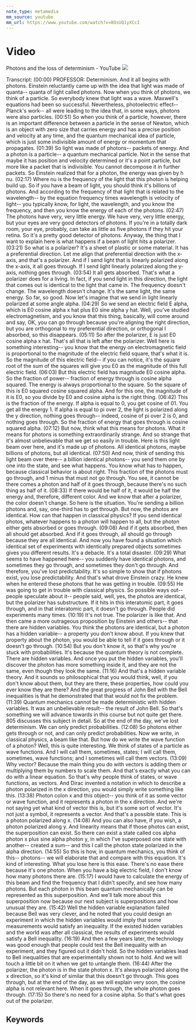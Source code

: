 ```yaml
---
note_type: metamedia
mm_source: youtube
mm_url: https://www.youtube.com/watch?v=8OsUQ1yXCcI
---
```


# Video

Photons and the loss of determinism - YouTube
![](https://www.youtube.com/watch?v=8OsUQ1yXCcI)

Transcript:
(00:00) PROFESSOR: Determinism. And it all begins with photons. Einstein reluctantly came up with the idea that light was made of quanta-- quanta of light called photons. Now when you think of photons, we think of a particle. So everybody knew that light was a wave. Maxwell's equations had been so successful. Nevertheless, photoelectric effect-- Planck's work-- all were leading to the idea that, in some ways, photons were also particles.
(00:51) So when you think of a particle, however, there is an important difference between a particle in the sense of Newton, which is an object with zero size that carries energy and has a precise position and velocity at any time, and the quantum mechanical idea of particle, which is just some indivisible amount of energy or momentum that propagates.
(01:39) So light was made of photons-- packets of energy. And a photon is a particle-- a quantum mechanical particle. Not in the sense that maybe it has position and velocity determined or it's a point particle, but more like a packet that is indivisible. You cannot decompose it in further packets. So Einstein realized that for a photon, the energy was given by h nu.
(02:17) Where nu is the frequency of the light that this photon is helping build up. So if you have a beam of light, you should think it's billions of photons. And according to the frequency of that light that is related to the wavelength-- by the equation frequency times wavelength is velocity of light-- you typically know, for light, the wavelength, and you know the frequency, and then you know the energy of each of the photons.
(02:47) The photons have very, very little energy. We have very, very little energy, but your eyes are very good detectors of photons. If you're in a totally dark room, your eye, probably, can take as little as five photons if they hit your retina. So it's a pretty good detector of photons. Anyway, the thing that I want to explain here is what happens if a beam of light hits a polarizer.
(03:21) So what is a polarizer? It's a sheet of plastic or some material. It has a preferential direction. Let me align that preferential direction with the x-axis, and that's a polarizer. And if I send light that is linearly polarized along the x-axis, it all goes through. If I send light linearly polarized along the y-axis, nothing goes through.
(03:54) It all gets absorbed. That's what a polarizer does for a living. In fact, if you send light in this direction, the light that comes out is identical to the light that came in. The frequency doesn't change. The wavelength doesn't change. It's the same light, the same energy. So far, so good. Now let's imagine that we send in light linearly polarized at some angle alpha.
(04:29) So we send an electric field E alpha, which is E0 cosine alpha x hat plus E0 sine alpha y hat. Well, you've studied electromagnetism, and you know that this thing, basically, will come around and say, OK, you can go through because you're aligning the right direction, but you are orthogonal to my preferential direction, or orthogonal I absorbed, so this disappears.
(05:11) So after the polarizer, E is just E0 cosine alpha x hat. That's all that is left after the polarizer. Well here is something interesting-- you know that the energy on electromagnetic field is proportional to the magnitude of the electric field square, that's what it is. So the magnitude of this electric field-- if you can notice, it's the square root of the sum of the squares will give you E0 as the magnitude of this full electric field.
(06:03) But this electric field has magnitude E0 cosine alpha. So the fraction of power-- fraction of energy through is cosine alpha squared. The energy is always proportional to the square. So the square of this is E0 squared cosine squared alpha. And for this one, the magnitude of it is E0, so you divide by E0 and cosine alpha is the right thing.
(06:42) This is the fraction of the energy. If alpha is equal to 0, you get cosine of 01. You get all the energy 1. If alpha is equal to pi over 2, the light is polarized along the y direction, nothing goes through-- indeed, cosine of pi over 2 is 0, and nothing goes through. So the fraction of energy that goes through is cosine squared alpha.
(07:12) But now, think what this means for photons. What it means for photons is something extraordinarily strange. And so strange that it's almost unbelievable that we get so easily in trouble. Here is this light beam over here, and it's made up of photons. All identical photons, maybe billions of photons, but all identical.
(07:50) And now, think of sending this light beam over there-- a billion identical photons-- you send them one by one into the state, and see what happens. You know what has to happen, because classical behavior is about right. This fraction of the photons must go through, and 1 minus that must not go through. You see, it cannot be there comes a photon and half of it goes through, because there's no such thing as half of it.
(08:33) If there would be half of it, it would be half the energy and, therefore, different color. And we know that after a polarizer, the color doesn't change. So here is the situation. You're sending a billion photons and, say, one-third has to get through. But now, the photos are identical. How can that happen in classical physics? If you send identical photos, whatever happens to a photon will happen to all, but the photon either gets absorbed or goes through.
(09:08) And if it gets absorbed, then all should get absorbed. And if it goes through, all should go through because they are all identical. And now you have found a situation which identical set of experiments with identically prepared objects sometimes gives you different results. It's a debacle. It's a total disaster.
(09:29) What seems to have happened here-- you suddenly have identical photons, and sometimes they go through, and sometimes they don't go through. And therefore, you've lost predictability. It's so simple to show that if photons exist, you lose predictability. And that's what drove Einstein crazy. He knew when he entered these photons that he was getting in trouble.
(09:55) He was going to get in trouble with classical physics. So possible ways out-- people speculate about it-- people said, well, yes, the photos are identical, but the polarizer has substructure. If it hits in this interatomic part, it goes through, and in that interatomic part, it doesn't go through. People did experiments many times.
(10:19) It's not true. The polarizer is like that. And then came a more outrageous proposition by Einstein and others-- that there are hidden variables. You think the photons are identical, but a photon has a hidden variable-- a property you don't know about. If you knew that property about the photon, you would be able to tell if it goes through or it doesn't go through.
(10:54) But you don't know it, so that's why you're stuck with probabilities. It's because the quantum theory is not complete. There are hidden variables. And once you put the hidden variables, you'll discover the photon has more something inside it, and they are not the same, even though they look the same.
(11:16) And that's a hidden variable theory. And it sounds so philosophical that you would think, well, if you don't know about them, but they are there, these properties, how could you ever know they are there? And the great progress of John Bell with the Bell inequalities is that he demonstrated that that would not fix the problem.
(11:39) Quantum mechanics cannot be made deterministic with hidden variables. It was an unbelievable result-- the result of John Bell. So that's something we will advance towards in this course but not quite get there. 805 discusses this subject in detail. So at the end of the day, we've lost determinism. We can only predict probabilities.
(12:08) So photons either gets through or not, and can only predict probabilities. Now we write, in classical physics, a beam like that. But how do we write the wave function of a photon? Well, this is quite interesting. We think of states of a particle as wave functions. And I will call them, sometimes, states; I will call them, sometimes, wave functions; and I sometimes will call them vectors.
(13:09) Why vector? Because the main thing you do with vectors is adding them or multiplying them by numbers to scale them. And that's exactly what you can do with a linear equation. So that's why people think of states, or wave functions, as vectors. And Dirac invented a notation in which to describe a photon polarized in the x direction, you would simply write something like this.
(13:38) Photon colon x and this object-- you think of it as some vector or wave function, and it represents a photon in the x direction. And we're not saying yet what kind of vector this is, but it's some sort of vector. It's not just a symbol, it represents a vector. And that's a possible state. This is a photon polarized along x.
(14:08) And you can also have, if you wish, a photon polarized along y. And linearity means that if those photos can exist, the superposition can exist. So there can exist a state called cos alpha photon x plus sine alpha photon y, in which I've superposed one state with another-- created a sum-- and this I call the photon state polarized in the alpha direction.
(14:55) So this is how, in quantum mechanics, you think of this-- photons-- we will elaborate that and compare with this equation. It's kind of interesting. What you lose here is this ease. There's no ease there because it's one photon. When you have a big electric field, I don't know how many photons there are.
(15:17) I would have to calculate the energy of this beam and find the frequency that I didn't specify, and see how many photons. But each photon in this beam quantum mechanically can be represented as this superposition. And we'll talk more about this superposition now because our next subject is superpositions and how unusual they are.
(15:42) Well the hidden variable explanation failed because Bell was very clever, and he noted that you could design an experiment in which the hidden variables would imply that some measurements would satisfy an inequality. If the existed hidden variables and the world was after all classical, the results of experiments would satisfy a Bell inequality.
(16:19) And then a few years later, the technology was good enough that people could test the Bell inequality with an experiment, and they figured out it didn't hold. So the hidden variables lead to Bell inequalities that are experimentally shown not to hold. And we will touch a little bit on it when we get to untangle them.
(16:44) After the polarizer, the photon is in the state photon x. It's always polarized along the x direction, so it's kind of similar that this doesn't go through. This goes through, but at the end of the day, as we will explain very soon, the cosine alpha is not relevant here. When it goes through, the whole photon goes through.
(17:15) So there's no need for a cosine alpha. So that's what goes out of the polarizer.


## Keywords